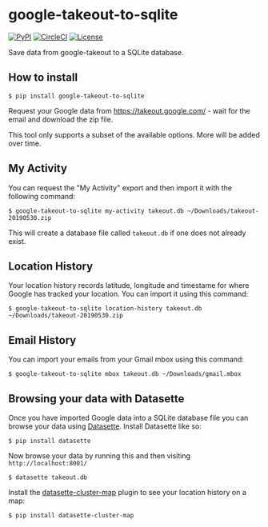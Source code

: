 # google-takeout-to-sqlite

[![PyPI](https://img.shields.io/pypi/v/google-takeout-to-sqlite.svg)](https://pypi.org/project/google-takeout-to-sqlite/)
[![CircleCI](https://circleci.com/gh/dogsheep/google-takeout-to-sqlite.svg?style=svg)](https://circleci.com/gh/dogsheep/google-takeout-to-sqlite)
[![License](https://img.shields.io/badge/license-Apache%202.0-blue.svg)](https://github.com/dogsheep/google-takeout-to-sqlite/blob/master/LICENSE)

Save data from google-takeout to a SQLite database.

## How to install

    $ pip install google-takeout-to-sqlite

Request your Google data from https://takeout.google.com/ - wait for the email and download the zip file.

This tool only supports a subset of the available options. More will be added over time.

## My Activity

You can request the "My Activity" export and then import it with the following command:

    $ google-takeout-to-sqlite my-activity takeout.db ~/Downloads/takeout-20190530.zip

This will create a database file called `takeout.db` if one does not already exist.

## Location History

Your location history records latitude, longitude and timestame for where Google has tracked your location. You can import it using this command:

    $ google-takeout-to-sqlite location-history takeout.db ~/Downloads/takeout-20190530.zip

## Email History

You can import your emails from your Gmail mbox using this command:

    $ google-takeout-to-sqlite mbox takeout.db ~/Downloads/gmail.mbox

## Browsing your data with Datasette

Once you have imported Google data into a SQLite database file you can browse your data using [Datasette](https://github.com/simonw/datasette). Install Datasette like so:

    $ pip install datasette

Now browse your data by running this and then visiting `http://localhost:8001/`

    $ datasette takeout.db

Install the [datasette-cluster-map](https://github.com/simonw/datasette-cluster-map) plugin to see your location history on a map:

    $ pip install datasette-cluster-map

